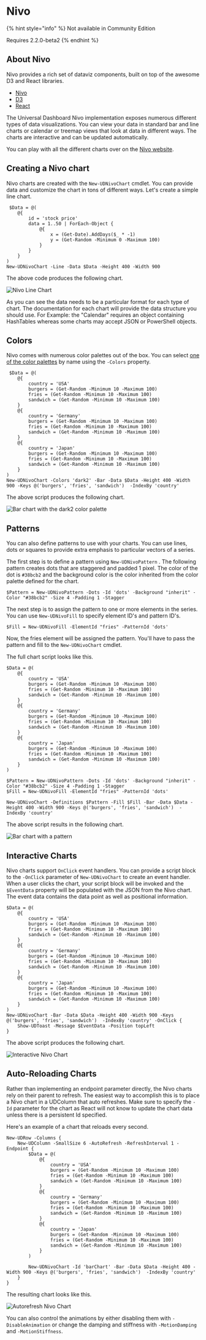 # Nivo

{% hint style="info" %}
Not available in Community Edition

Requires 2.2.0-beta2
{% endhint %}

## About Nivo

Nivo provides a rich set of dataviz components, built on top of the awesome D3 and React libraries.

* [Nivo](https://nivo.rocks/)
* [D3](https://d3js.org/)
* [React](https://github.com/facebook/react)

The Universal Dashboard Nivo implementation exposes numerous different types of data visualizations. You can view your data in standard bar and line charts or calendar or treemap views that look at data in different ways. The charts are interactive and can be updated automatically. 

You can play with all the different charts over on the [Nivo website](https://nivo.rocks/components).

## Creating a Nivo chart

Nivo charts are created with the `New-UDNivoChart` cmdlet. You can provide data and customize the chart in tons of different ways. Let's create a simple line chart. 

```text
 $Data = @(
    @{
        id = 'stock price'
        data = 1..50 | ForEach-Object {
            @{
                x = (Get-Date).AddDays($_ * -1)
                y = (Get-Random -Minimum 0 -Maximum 100)
            }
        }
    }
)
New-UDNivoChart -Line -Data $Data -Height 400 -Width 900
```

The above code produces the following chart. 

![Nivo Line Chart](../../../.gitbook/assets/image%20%2812%29.png)

As you can see the data needs to be a  particular format for each type of chart. The documentation for each chart will provide the data structure you should use. For Example: the "Calendar" requires an object containing HashTables whereas some charts may accept JSON or PowerShell objects.

## Colors

Nivo comes with numerous color palettes out of the box. You can select [one of the color palettes](https://nivo.rocks/guides/colors) by name using the `-Colors` property. 

```text
 $Data = @(
    @{
        country = 'USA'
        burgers = (Get-Random -Minimum 10 -Maximum 100)
        fries = (Get-Random -Minimum 10 -Maximum 100)
        sandwich = (Get-Random -Minimum 10 -Maximum 100)
    }
    @{
        country = 'Germany'
        burgers = (Get-Random -Minimum 10 -Maximum 100)
        fries = (Get-Random -Minimum 10 -Maximum 100)
        sandwich = (Get-Random -Minimum 10 -Maximum 100)
    }
    @{
        country = 'Japan'
        burgers = (Get-Random -Minimum 10 -Maximum 100)
        fries = (Get-Random -Minimum 10 -Maximum 100)
        sandwich = (Get-Random -Minimum 10 -Maximum 100)
    }
)
New-UDNivoChart -Colors 'dark2' -Bar -Data $Data -Height 400 -Width 900 -Keys @('burgers', 'fries', 'sandwich')  -IndexBy 'country'    
```

The above script produces the following chart. 

![Bar chart with the dark2 color palette](../../../.gitbook/assets/image%20%2822%29.png)

## Patterns

You can also define patterns to use with your charts. You can use lines, dots or squares to provide extra emphasis to particular vectors of a series. 

The first step is to define a pattern using `New-UDNivoPattern` . The following pattern creates dots that are staggered and padded 1 pixel. The color of the dot is `#38bcb2` and the background color is the color inherited from the color palette defined for the chart.

```text
$Pattern = New-UDNivoPattern -Dots -Id 'dots' -Background "inherit" -Color "#38bcb2" -Size 4 -Padding 1 -Stagger
```

The next step is to assign the pattern to one or more elements in the series. You can use `New-UDNivoFill` to specify element ID's and pattern ID's.

```text
$Fill = New-UDNivoFill -ElementId "fries" -PatternId 'dots'
```

Now, the fries element will be assigned the pattern. You'll have to pass the pattern and fill to the `New-UDNivoChart` cmdlet. 

The full chart script looks like this.

```text
$Data = @(
    @{
        country = 'USA'
        burgers = (Get-Random -Minimum 10 -Maximum 100)
        fries = (Get-Random -Minimum 10 -Maximum 100)
        sandwich = (Get-Random -Minimum 10 -Maximum 100)
    }
    @{
        country = 'Germany'
        burgers = (Get-Random -Minimum 10 -Maximum 100)
        fries = (Get-Random -Minimum 10 -Maximum 100)
        sandwich = (Get-Random -Minimum 10 -Maximum 100)
    }
    @{
        country = 'Japan'
        burgers = (Get-Random -Minimum 10 -Maximum 100)
        fries = (Get-Random -Minimum 10 -Maximum 100)
        sandwich = (Get-Random -Minimum 10 -Maximum 100)
    }
)

$Pattern = New-UDNivoPattern -Dots -Id 'dots' -Background "inherit" -Color "#38bcb2" -Size 4 -Padding 1 -Stagger
$Fill = New-UDNivoFill -ElementId "fries" -PatternId 'dots'

New-UDNivoChart -Definitions $Pattern -Fill $Fill -Bar -Data $Data -Height 400 -Width 900 -Keys @('burgers', 'fries', 'sandwich')  -IndexBy 'country'
```

The above script results in the following chart. 

![Bar chart with a pattern](../../../.gitbook/assets/image%20%2821%29.png)

## Interactive Charts

Nivo charts support `OnClick` event handlers. You can provide a script block to the `-OnClick` parameter of `New-UDNivoChart` to create an event handler. When a user clicks the chart, your script block will be invoked and the `$EventData` property will be populated with the JSON from the Nivo chart. The event data contains the data point as well as positional information. 

```text
$Data = @(
    @{
        country = 'USA'
        burgers = (Get-Random -Minimum 10 -Maximum 100)
        fries = (Get-Random -Minimum 10 -Maximum 100)
        sandwich = (Get-Random -Minimum 10 -Maximum 100)
    }
    @{
        country = 'Germany'
        burgers = (Get-Random -Minimum 10 -Maximum 100)
        fries = (Get-Random -Minimum 10 -Maximum 100)
        sandwich = (Get-Random -Minimum 10 -Maximum 100)
    }
    @{
        country = 'Japan'
        burgers = (Get-Random -Minimum 10 -Maximum 100)
        fries = (Get-Random -Minimum 10 -Maximum 100)
        sandwich = (Get-Random -Minimum 10 -Maximum 100)
    }
)
New-UDNivoChart -Bar -Data $Data -Height 400 -Width 900 -Keys @('burgers', 'fries', 'sandwich')  -IndexBy 'country' -OnClick {
    Show-UDToast -Message $EventData -Position topLeft
}
```

The above script produces the following chart.

![Interactive Nivo Chart](../../../.gitbook/assets/interactive%20%281%29.gif)

## Auto-Reloading Charts

Rather than implementing an endpoint parameter directly, the Nivo charts rely on their parent to refresh. The easiest way to accomplish this is to place a Nivo chart in a UDColumn that auto refreshes. Make sure to specify the `-Id` parameter for the chart as React will not know to update the chart data unless there is a persistent Id specified. 

Here's an example of a chart that reloads every second.

```text
New-UDRow -Columns {
    New-UDColumn -SmallSize 6 -AutoRefresh -RefreshInterval 1 -Endpoint { 
        $Data = @(
            @{
                country = 'USA'
                burgers = (Get-Random -Minimum 10 -Maximum 100)
                fries = (Get-Random -Minimum 10 -Maximum 100)
                sandwich = (Get-Random -Minimum 10 -Maximum 100)
            }
            @{
                country = 'Germany'
                burgers = (Get-Random -Minimum 10 -Maximum 100)
                fries = (Get-Random -Minimum 10 -Maximum 100)
                sandwich = (Get-Random -Minimum 10 -Maximum 100)
            }
            @{
                country = 'Japan'
                burgers = (Get-Random -Minimum 10 -Maximum 100)
                fries = (Get-Random -Minimum 10 -Maximum 100)
                sandwich = (Get-Random -Minimum 10 -Maximum 100)
            }
        )
    
        New-UDNivoChart -Id 'barChart' -Bar -Data $Data -Height 400 -Width 900 -Keys @('burgers', 'fries', 'sandwich')  -IndexBy 'country'
    }
}
```

The resulting chart looks like this. 

![Autorefresh Nivo Chart](../../../.gitbook/assets/autorefresh%20%281%29.gif)

You can also control the animations by either disabling them with `-DisableAnimation` or change the damping and stiffness with `-MotionDamping` and `-MotionStiffness`.

